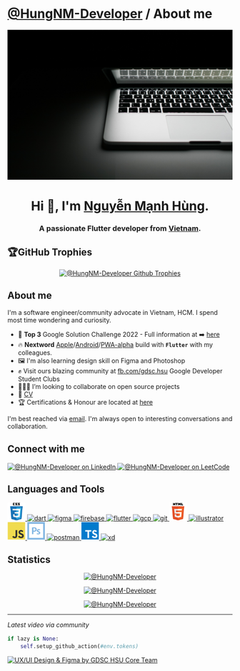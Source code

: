 # [@HungNM-Developer](https://github.com/HungNM-Developer) / About me

<p align="center">
    <a href="#">
        <img src="https://raw.githubusercontent.com/HungNM-Developer/HungNM-Developer/main/image/background.jpeg">
    </a>
</p>

<h1 align="center">Hi 👋, I'm
    <a href="">Nguyễn Mạnh Hùng</a>.
</h1>
<h3 align="center">A passionate Flutter developer from
    <a href="https://en.wikipedia.org/wiki/Vietnam">Vietnam</a>.
</h3>

## 🏆GitHub Trophies

<p align="center">
    <a href="#github-trophies">
        <img src="https://github-profile-trophy.vercel.app/?username=HungNM-Developer&theme=dracula&no-frame=true&no-bg=false&margin-w=4" alt="@HungNM-Developer Github Trophies" />
    </a>
</p>

## About me

I'm a software engineer/community advocate in Vietnam, HCM. I spend most time wondering and curiosity.

- 🏅 **Top 3** Google Solution Challenge 2022 - Full information at ➡️ [here](https://docs.google.com/document/d/1zYfxmz5INuRjKym-azOSDx4P1AmgmvpcQK6sCCQVQdU/edit?fbclid=IwAR3HAuYeS1TfH3aDqZ5FFRqiDqpQtNXrN7hOtrmKkf-nOEegAeMBOTtKlf8)
- 🔥 **Nextword** [Apple](https://apps.apple.com/vn/app/nextword/id1586762180)/[Android](https://play.google.com/store/apps/details?id=com.nextword.nextword)/[PWA-alpha](http://nextword-me-with-my-friends.web.app) build with **`Flutter`** with my colleagues.
- 🖼 I'm also learning design skill on Figma and Photoshop
- ✊ Visit ours blazing community at [fb.com/gdsc.hsu](https://www.facebook.com/gdsc.hsu) Google Developer Student Clubs
- 👨🏻‍💻 I’m looking to collaborate on open source projects
- 🔗 [CV](https://github.com/HungNguyen571999/HungNguyen571999/blob/main/CV.pdf)
- 🏆 Certifications & Honour are located at [here](https://github.com/HungNguyen571999/Cretifications-and-honour)

<div>
    I'm best reached via <a href="mailto:nguyenmanhhung571999@gmail.com"/>email</a>. I'm always open to interesting conversations and collaboration.
</div>

## Connect with me

<p align="left">
    <a href="https://www.linkedin.com/in/nguyenmanhhung-developer/" target="blank">
        <img align="center" src="https://raw.githubusercontent.com/rahuldkjain/github-profile-readme-generator/master/src/images/icons/Social/linked-in-alt.svg" alt="@HungNM-Developer on LinkedIn" height="30" width="40" />
    </a>
    <a href="https://leetcode.com/hungnguyen571999/" target="blank">
        <img align="center" src="https://raw.githubusercontent.com/rahuldkjain/github-profile-readme-generator/master/src/images/icons/Social/leet-code.svg" alt="@HungNM-Developer on LeetCode" height="30" width="40" />
    </a>
</p>

## Languages and Tools

<p align="left">
    <a href="https://www.w3schools.com/css/" target="_blank" rel="noreferrer">
        <img src="https://raw.githubusercontent.com/devicons/devicon/master/icons/css3/css3-original-wordmark.svg" alt="css3" width="40" height="40"/>
    </a>
    <a href="https://dart.dev" target="_blank" rel="noreferrer">
        <img src="https://www.vectorlogo.zone/logos/dartlang/dartlang-icon.svg" alt="dart" width="40" height="40"/>
    </a>
    <a href="https://www.figma.com/" target="_blank" rel="noreferrer">
        <img src="https://www.vectorlogo.zone/logos/figma/figma-icon.svg" alt="figma" width="40" height="40"/>
    </a>
    <a href="https://firebase.google.com/" target="_blank" rel="noreferrer">
        <img src="https://www.vectorlogo.zone/logos/firebase/firebase-icon.svg" alt="firebase" width="40" height="40"/>
    </a>
    <a href="https://flutter.dev" target="_blank" rel="noreferrer">
        <img src="https://www.vectorlogo.zone/logos/flutterio/flutterio-icon.svg" alt="flutter" width="40" height="40"/>
    </a>
    <a href="https://cloud.google.com" target="_blank" rel="noreferrer">
        <img src="https://www.vectorlogo.zone/logos/google_cloud/google_cloud-icon.svg" alt="gcp" width="40" height="40"/>
    </a>
    <a href="https://git-scm.com/" target="_blank" rel="noreferrer">
        <img src="https://www.vectorlogo.zone/logos/git-scm/git-scm-icon.svg" alt="git" width="40" height="40"/>
    </a>
    <a href="https://www.w3.org/html/" target="_blank" rel="noreferrer">
        <img src="https://raw.githubusercontent.com/devicons/devicon/master/icons/html5/html5-original-wordmark.svg" alt="html5" width="40" height="40"/>
    </a>
    <a href="https://www.adobe.com/in/products/illustrator.html" target="_blank" rel="noreferrer">
        <img src="https://www.vectorlogo.zone/logos/adobe_illustrator/adobe_illustrator-icon.svg" alt="illustrator" width="40" height="40"/>
    </a>
    <a href="https://developer.mozilla.org/en-US/docs/Web/JavaScript" target="_blank" rel="noreferrer">
        <img src="https://raw.githubusercontent.com/devicons/devicon/master/icons/javascript/javascript-original.svg" alt="javascript" width="40" height="40"/>
    </a>
    <a href="https://www.photoshop.com/en" target="_blank" rel="noreferrer">
        <img src="https://raw.githubusercontent.com/devicons/devicon/master/icons/photoshop/photoshop-line.svg" alt="photoshop" width="40" height="40"/>
    </a>
    <a href="https://postman.com" target="_blank" rel="noreferrer">
        <img src="https://www.vectorlogo.zone/logos/getpostman/getpostman-icon.svg" alt="postman" width="40" height="40"/>
    </a>
    <a href="https://www.typescriptlang.org/" target="_blank" rel="noreferrer">
        <img src="https://raw.githubusercontent.com/devicons/devicon/master/icons/typescript/typescript-original.svg" alt="typescript" width="40" height="40"/>
    </a>
    <a href="https://www.adobe.com/products/xd.html" target="_blank" rel="noreferrer">
        <img src="https://cdn.worldvectorlogo.com/logos/adobe-xd.svg" alt="xd" width="40" height="40"/>
    </a>
</p>

## Statistics

<p align="center">
    <a href="#statistics">
        <img src="https://github-readme-stats.vercel.app/api/top-langs?username=HungNM-Developer&show_icons=true&locale=en&layout=compact&theme=dracula&hide_border=true" alt="@HungNM-Developer" />
    </a>
</p>

<p align="center">
    <a href="#statistics">
        <img src="https://github-readme-stats.vercel.app/api?username=HungNM-Developer&show_icons=true&locale=en&theme=dracula&hide_border=true&include_all_commits=true&count_private=true" alt="@HungNM-Developer" />
    </a>
</p>

<p align="center">
    <a href="#statistics">
        <img src="https://github-readme-streak-stats.herokuapp.com/?user=HungNM-Developer&theme=dracula&hide_border=true" alt="@HungNM-Developer" />
    </a>
</p>

---

_Latest video via community_

```python
if lazy is None:
    self.setup_github_action(#env.tokens)
```

<a href="https://www.youtube.com/watch?v=N5BhaML3p1s&t=296s" target="_blank"><img src="https://img.youtube.com/vi/N5BhaML3p1s/maxresdefault.jpg" 
alt="UX/UI Design & Figma by GDSC HSU Core Team"/></a>
